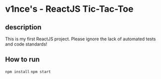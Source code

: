 # v1nce's - ReactJS Tic-Tac-Toe

## description

This is my first ReactJS project. Please ignore the lack of automated tests and code standards!


## How to run

`npm install`
`npm start`
